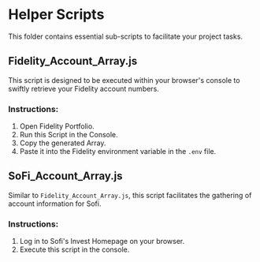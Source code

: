 # Helper Scripts

This folder contains essential sub-scripts to facilitate your project tasks.

## Fidelity_Account_Array.js

This script is designed to be executed within your browser's console to swiftly retrieve your Fidelity account numbers.

### Instructions:

1. Open Fidelity Portfolio.
2. Run this Script in the Console.
3. Copy the generated Array.
4. Paste it into the Fidelity environment variable in the `.env` file.

## SoFi_Account_Array.js

Similar to `Fidelity_Account_Array.js`, this script facilitates the gathering of account information for Sofi.

### Instructions:

1. Log in to Sofi's Invest Homepage on your browser.
2. Execute this script in the console.
